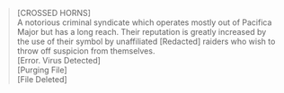 >[CROSSED HORNS]\
A notorious criminal syndicate which operates mostly out of Pacifica Major but has a long reach. Their reputation is greatly increased by the use of their symbol by unaffiliated [Redacted] raiders who wish to throw off suspicion from themselves.\
[Error. Virus Detected]\
[Purging File]\
[File Deleted]